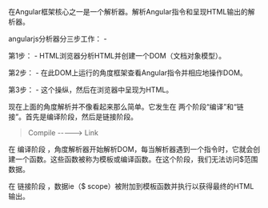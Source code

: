 在Angular框架核心之一是一个解析器。解析Angular指令和呈现HTML输出的解析器。

angularjs分析器分三步工作： -

第1步： - HTML浏览器分析HTML并创建一个DOM（文档对象模型）。

第2步： - 在此DOM上运行的角度框架查看Angular指令并相应地操作DOM。

第3步： - 这个操纵，然后在浏览器中呈现为HTML。

[](https://github.com/sunscheung/notes/tree/master/imgs/pHQfU.png)

现在上面的角度解析并不像看起来那么简单。它发生在  两个阶段“编译”和“链接”。首先是编译阶段，然后是链接阶段。

> Compile -----> Link


在  编译阶段  ，角度解析器开始解析DOM，每当解析器遇到一个指令时，它就会创建一个函数。这些函数被称为模板或编译函数。在这个阶段，我们无法访问$范围数据。

在  链接阶段  ，数据ie（$ scope）被附加到模板函数并执行以获得最终的HTML输出。

[](https://github.com/sunscheung/notes/tree/master/imgs/wRGlk.png)
